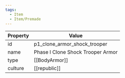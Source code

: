 ```yaml
---
tags:
  - Item
  - Item/Premade
---
```


| Property | Value                             |
| -------- | --------------------------------- |
| id       | p1_clone_armor_shock_trooper      |
| name     | Phase I Clone Shock Trooper Armor |
| type     | [[BodyArmor]]                     |
| culture  | [[republic]]             |



